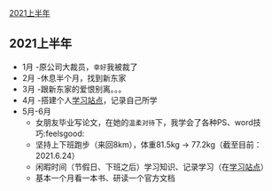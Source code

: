 [2021上半年](#2021上半年)

## 2021上半年

- 1月 -原公司大裁员，`幸好`我被裁了
- 2月 -休息半个月，找到新东家
- 3月 -跟新东家的爱恨别离。。。
- 4月 -搭建个人[学习站点](https:qiyoe.cn)，记录自己所学
- 5月-6月
   - 女朋友毕业写论文，在她的`温柔对待`下，我学会了各种PS、word技巧:feelsgood:
   - 坚持上下班跑步（来回8km），体重81.5kg -> 77.2kg（截至目前：2021.6.24）
   - 闲暇时间（节假日、下班之后）学习知识、记录学习（在[学习站点](https:qiyoe.cn)）
   - 基本一个月看一本书、研读一个官方文档
